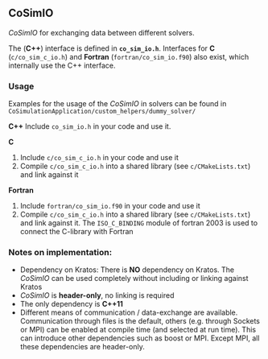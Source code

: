 ## CoSimIO

_CoSimIO_ for exchanging data between different solvers.

The (**C++**) interface is defined in **`co_sim_io.h`**.
Interfaces for **C** (`c/co_sim_c_io.h`) and **Fortran** (`fortran/co_sim_io.f90`) also exist, which internally use the C++ interface.

### Usage

Examples for the usage of the _CoSimIO_ in solvers can be found in `CoSimulationApplication/custom_helpers/dummy_solver/`

**C++**
Include `co_sim_io.h` in your code and use it.

**C**
1. Include `c/co_sim_c_io.h` in your code and use it
2. Compile `c/co_sim_c_io.h` into a shared library (see `c/CMakeLists.txt`) and link against it

**Fortran**
1. Include `fortran/co_sim_io.f90` in your code and use it
2. Compile `c/co_sim_c_io.h` into a shared library (see `c/CMakeLists.txt`) and link against it. The `ISO_C_BINDING` module of fortran 2003 is used to connect the C-library with Fortran

### Notes on implementation:
- Dependency on Kratos: There is **NO** dependency on Kratos. The _CoSimIO_ can be used completely without including or linking against Kratos
- _CoSimIO_ is **header-only**, no linking is required
- The only dependency is **C++11**
- Different means of communication / data-exchange are available. Communication through files is the default, others (e.g. through Sockets or MPI) can be enabled at compile time (and selected at run time). This can introduce other dependencies such as boost or MPI. Except MPI, all these dependencies are header-only.